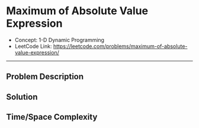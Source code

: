 # Maximum of Absolute Value Expression

- Concept: 1-D Dynamic Programming
- LeetCode Link: https://leetcode.com/problems/maximum-of-absolute-value-expression/

---

## Problem Description

## Solution

## Time/Space Complexity

